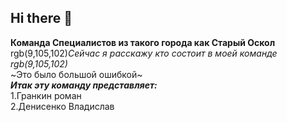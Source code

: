 ## Hi there 👋
**Команда Специалистов из такого города как Старый Оскол**  
rgb(9,105,102)*Сейчас я расскажу кто состоит в моей команде rgb(9,105,102)*  
~Это было большой ошибкой~  
***Итак эту команду представляет:***  
1.Гранкин роман  
2.Денисенко Владислав  
<!--

**Here are some ideas to get you started:**

🙋‍♀️ A short introduction - what is your organization all about?
🌈 Contribution guidelines - how can the community get involved?
👩‍💻 Useful resources - where can the community find your docs? Is there anything else the community should know?
🍿 Fun facts - what does your team eat for breakfast?
🧙 Remember, you can do mighty things with the power of [Markdown](https://docs.github.com/github/writing-on-github/getting-started-with-writing-and-formatting-on-github/basic-writing-and-formatting-syntax)
-->
